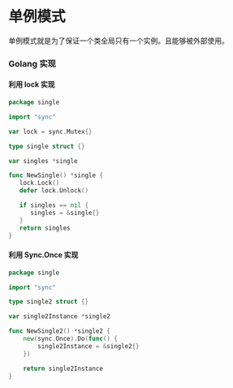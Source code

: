 # 单例模式


单例模式就是为了保证一个类全局只有一个实例。且能够被外部使用。

### Golang 实现

#### 利用 lock 实现

```go
package single

import "sync"

var lock = sync.Mutex{}

type single struct {}

var singles *single

func NewSingle() *single {
   lock.Lock()
   defer lock.Unlock()

   if singles == nil {
      singles = &single{}
   }
   return singles
}
```

#### 利用 Sync.Once 实现

```go
package single

import "sync"

type single2 struct {}

var single2Instance *single2

func NewSingle2() *single2 {
	new(sync.Once).Do(func() {
		single2Instance = &single2{}
	})

	return single2Instance
}
```


